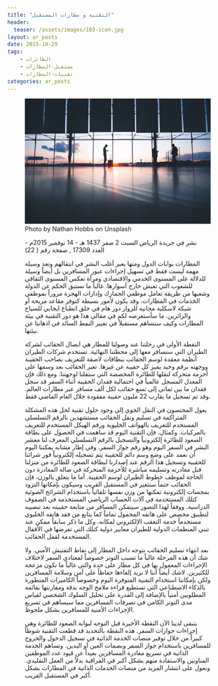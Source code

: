 ```yaml
---
title: "التقنية و مطارات المستقبل"
header: 
  teaser: /assets/images/103-icon.jpg
layout: ar_posts
date: 2015-10-29
tags:
    - الطائرات
    - مستقبل-المطارات
    - تقنيات-المطارات
categories: ar_posts
---
```

<figure class="image">
    <a href="/assets/images//assets/images/103-icon.jpg"><img src="/assets/images/103-icon.jpg"></a>
    <figcaption>Photo by Nathan Hobbs on Unsplash</figcaption>

نشر في جريدة الرياض السبت 2 صفر 1437 هـ - 14 نوفمبر 2015م - العدد 17309 , صفحة رقم ( 22)

المطارات بوابات الدول ومنها يعبر أغلب البشر في انتقالهم وتعد وسيلة مهمة ليست فقط في تسهيل إجراءات عبور المسافرين بل أيضاً وسيلة للدلالة على المستوى الخدمي والاقتصادي ومرآة تعكس المستوى الثقافي للشعوب التي تعيش خارج أسوارها. غالباً ما نستبق الحكم عن الدولة وشعبها من طريقة تعامل موظفي الجمارك وإدارات الهجرة مروراً بموظفي الخدمات في المطارات. وقد يكون لأمور بسيطة كتوفر مقاعد مريحة أو شبكة لاسكلية مجانية للزوار دور هام في خلق انطباع ايجابي للسياح والزائرين. ما سأستعرضه لكم في مقالي هذا هو دور التقنية في بيئة المطارات وكيف ستساهم مستقبلاً في تغيير النمط السائد في اذهاننا عن بيئتها.

النقطة الأولى في رحلتنا عند وصولنا للمطار هي ايصال الحقائب لشركة الطيران التي سنسافر معها إلى محطتنا النهائية. تستخدم شركات الطيران أنظمة معقدة لوسم الحقائب ببطاقات لاصقة للتعريف بصاحب الحقيبة ووجهته برقم وحيد يميز كل حقيبة عن غيرها. تعبر الحقائب بعد وسمها على أحزمة متحركة لنقلها للطائرة المخصصة التي ستقلنا لوجهتنا. ومع ذلك فإن المعدل المسجل عالمياً في احتمالية فقدان الحقيبة أثناء السفر قد سجل فقدان ما بين ثماني إلى تسع حقائب لكل ألف مسافر عبر مطارات العالم. وقد تم تسجيل ما يقارب 22 مليون حقيبة مفقودة خلال العام الماضي فقط.

يعول المختصون في النقل الجوي إلى وجود حلول تقنية لحل هذه المشكلة المتراكمة في تسليم ونقل الحقائب مستشهدين بالرقم التسلسلي المستخدم للتعريف بالهواتف الخليوية ورقم الهيكل المستخدم للتعريف بالمركبات. وكمثال، فإن التقنية اليوم قد ساهمت في الحصول على بطاقة الصعود للطائرة إلكترونياً والتسجيل بالرقم التسلسلي المعرف لنا معشر البشر في السفر اليوم وهو رقم جواز السفر. وفي إطار مشابه يمكننا اليوم أن نعمد على وضع وسم دائم للحقيبة يتم تسجيله إلكترونياً فور شرائنا للحقيبة وتسجيل هذا الرقم عند إصدارنا لبطاقة الصعود للطائرة من منزلنا قبل مغادرته وتسليمه مباشرة للأحزمة المتحركة في صالة المغادرة دون الحاجة لموظف خطوط الطيران لوسم الحقيبة. أما ما يتعلق بالوزن، فإن الحقائب حتماً ستتغير في المستقبل القريب وسيكون بإمكانها التزود بمجسات إلكترونية تمكنها من وزن نفسها تلقائياً باستخدام الشرائح الضوئية كتلك المستخدمة في آلات الحساب الرياضي المستخدمة في الصفوف الدراسية. ووفقاً لهذا التصور سيتمكن المسافر من متابعة حقيبته بعد تنصيبه لتطبيق مخصص على هاتفه المحمول تماماً كما يتابع من فقد هاتفه الخليوي مستخدماً خدمة التعقب الإلكتروني لمكانه. وكل ما ذكر سابقاً ممكن عند تبني المنظمات الدولية للطيران معايير دولية كتلك التي تفرضها في الأقفال المستخدمة لقفل الحقائب.

بعد انتهاء تسليم الحقائب نتوجه داخل المطار إلى نقاط التفتيش الأمني. ولا شك أن هذه المرحلة غالباً ما تسبب التوتر خصوصاً لمعتادي السفر لاختلاف الإجراءات المعمول بها في كل مطار على حدة والتي غالباً ما تكون مزعجة للكثيرين. لاشك أيضاً أننا لا نريد إلغاءها حفاظاً على أمن وسلامة المسافرين ولكن بإمكاننا استخدام التقنية المتوفرة اليوم وخصوصاً الكاميرات المتطورة بالذكاء الاصطناعي التي تستطيع قراءة ملامح الوجه بدقة ومقارنتها بقائمة المطلوبين أمنياً بالإضافة إلى القدرة على تحليل السلوك الشخصي لقياس مدى التوتر الكامن في تصرفات المسافرين مما سيساهم في تسريع الإجراءات الأمنية للمسافرين بشكل ملحوظ.

يتبقى لدينا الآن النقطة الأخيرة قبل التوجه لبوابة الصعود للطائرة وهي إجراءات جوازات السفر. هذه النقطة بالتحديد قد قطعت التقنية شوطاً كبيراً من خلال توفير منصات الخدمة الذاتية في تسجيل الدخول والخروج للمسافرين باستخدام جواز السفر وبصمات العين أو اليدين. وتساهم الخدمة الذاتية في تسريع مغادرة المسافرين بعيداً عن قيود عدد الموظفين المناوبين والاستفادة منهم بشكل أكبر في المراقبة بدلاً من العمل التقليدي. ونعول على انتشار المزيد من منصات الخدمات الذاتية في المطارات بشكل أكبر في المستقبل القريب.
